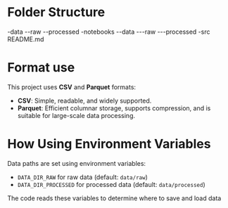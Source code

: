 # Folder Structure
-data
--raw
--processed
-notebooks
--data
---raw
---processed
-src
README.md

# Format use

This project uses **CSV** and **Parquet** formats:

- **CSV**: Simple, readable, and widely supported.
- **Parquet**: Efficient columnar storage, supports compression, and is suitable for large-scale data processing.

# How Using Environment Variables 

Data paths are set using environment variables:

- `DATA_DIR_RAW` for raw data (default: `data/raw`)
- `DATA_DIR_PROCESSED` for processed data (default: `data/processed`)

The code reads these variables to determine where to save and load data